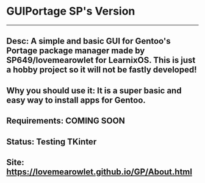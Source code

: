 # GUIPortage SP's Version
---
Desc: A simple and basic GUI for Gentoo's Portage package manager made by SP649/lovemearowlet for LearnixOS. This is just a hobby project so it will not be fastly developed!
---
Why you should use it: It is a super basic and easy way to install apps for Gentoo.
---
Requirements: COMING SOON
---
Status: Testing TKinter 
---
Site: https://lovemearowlet.github.io/GP/About.html
---
